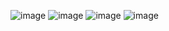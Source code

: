 ![image](https://github.com/pedrohasantos/Projeto_POO2/assets/133006114/8a08750e-089b-4b7e-9d98-d41f0e88cac8)
![image](https://github.com/pedrohasantos/Projeto_POO2/assets/133006114/0a2cebde-78bf-40df-8b43-940f3127cf19)
![image](https://github.com/pedrohasantos/Projeto_POO2/assets/133006114/deb0b181-cd4f-4a4f-9c32-2eb765247eb4)
![image](https://github.com/pedrohasantos/Projeto_POO2/assets/133006114/7e9307c0-0216-4f63-b9a9-68c5f5d307ce)

